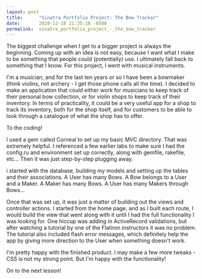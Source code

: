 ```yaml
---
layout: post
title:      "Sinatra Portfolia Project: The Bow Tracker"
date:       2020-12-10 21:35:18 -0500
permalink:  sinatra_portfolia_project_-_the_bow_tracker
---
```



The biggest challenge when I get to a bigger project is always the beginning. Coming up with an idea is not easy, because I want what I make to be something that people could (potentially) use. I ultimately fall back to something that I know. For this project, I went with musical instruments.

I'm a musician, and for the last ten years or so I have been a bowmaker (think violins, not archery - I get those phone calls all the time). I decided to make an application that could either work for musicians to keep track of their personal bow collection, or for violin shops to keep track of their inventory. In terms of practicality, it could be a very useful app for a shop to track its inventory, both for the shop itself, and for customers to be able to look through a catalogue of what the shop has to offer.

To the coding!

I used a gem called Corneal to set up my basic MVC directory. That was extremely helpful. I referenced a few earlier labs to make sure I had the config.ru and environment set up correctly, along with gemfile, rakefile, etc... Then it was just step-by-step plugging away.

i started with the database, building my models and setting up the tables and their associations. A User has many Bows. A Bow belongs to a User and a Maker. A Maker has many Bows. A User has many Makers through Bows...

Once that was set up, it was just a matter of building out the views and controller actions. I started from the home page, and as I built each route, I would build the view that went along with it until I had the full functionality I was looking for. One hiccup was adding in ActiveRecord validations, but after watching a tutorial by one of the Flatiron instructors it was no problem. The tutorial also included flash error messages, which definitely help the app by giving more direction to the User when something doesn't work.

I'm pretty happy with the finished product. I may make a few more tweaks - CSS is not my strong point. But I'm happy with the functionality!

On to the next lesson!
